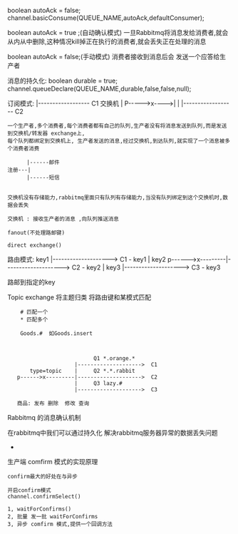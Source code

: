 
boolean autoAck = false;
channel.basicConsume(QUEUE_NAME,autoAck,defaultConsumer);

boolean autoAck = true ;(自动确认模式) 一旦Rabbitmq将消息发给消费者,就会从内从中删除,这种情况kill掉正在执行的消费者,就会丢失正在处理的消息

boolean autoAck = false;(手动模式) 消费者接收到消息后会 发送一个应答给生产者

消息的持久化:
    boolean durable = true;
    channel.queueDeclare(QUEUE_NAME,durable,false,false,null);



订阅模式:
                |------------------ C1
        交换机   |
   P----->x---->|
                |
                |------------------ C2


    一个生产者,多个消费者,每个消费者都有自己的队列,生产者没有将消息发送到队列,而是发送到交换机/转发器 exchange上,
    每个队列都绑定到交换机上, 生产者发送的消息,经过交换机,到达队列,就实现了一个消息被多个消费者消费

          |------邮件
    注册---|
          |------短信


    交换机没有存储能力,rabbitmq里面只有队列有存储能力,当没有队列绑定到这个交换机时,数据会丢失

    交换机 : 接收生产者的消息 ,向队列推送消息

    fanout(不处理路邮键)
    
    direct exchange()
    
    
路由模式:
                            key1
                      |-------------------->  C1 - key1
                      |     key2
    p------>x---------|-------------------->  C2 - key2
                      |     key3
                      |-------------------->  C3 - key3
                
                
   路邮到指定的key
   
   
   
   
   Topic exchange                将主题归类
   将路由键和某模式匹配
   
        # 匹配一个
        * 匹配多个
        
        Goods.#  如Goods.insert
   
   
   
                               Q1 *.orange.*
                         |-------------------->  C1
           type=topic    |     Q2 *.*.rabbit
       p------>x---------|-------------------->  C2
                         |     Q3 lazy.#
                         |-------------------->  C3
       
       商品: 发布 删除  修改 查询
           
           
Rabbitmq 的消息确认机制

   在rabbitmq中我们可以通过持久化 解决rabbitmq服务器异常的数据丢失问题
        
-

生产端 comfirm 模式的实现原理
    
    confirm最大的好处在与异步
    
    开启confirm模式
    channel.confirmSelect()
    
    1, waitForConfirms()
    2, 批量 发一批 waitForConfirms
    3, 异步 comfirm 模式,提供一个回调方法
    
    
